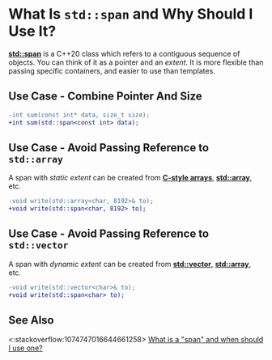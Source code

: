 # What Is `std::span` and Why Should I Use It?

**[std::span](https://en.cppreference.com/w/cpp/container/span)**
is a C++20 class which refers to a contiguous sequence of objects.
You can think of it as a pointer and an *extent*.
It is more flexible than passing specific containers,
and easier to use than templates.

## Use Case - Combine Pointer And Size
```diff
-int sum(const int* data, size_t size);
+int sum(std::span<const int> data);
```

## Use Case - Avoid Passing Reference to `std::array`
A span with *static extent* can be created from
**[C-style arrays](https://en.cppreference.com/w/cpp/language/array)**,
**[std::array](https://en.cppreference.com/w/cpp/container/array)**, etc.
```diff
-void write(std::array<char, 8192>& to);
+void write(std::span<char, 8192> to);
```


## Use Case - Avoid Passing Reference to `std::vector`
A span with *dynamic extent* can be created from
**[std::vector](https://en.cppreference.com/w/cpp/container/vector)**,
**[std::array](https://en.cppreference.com/w/cpp/container/array)**, etc.
```diff
-void write(std::vector<char>& to);
+void write(std::span<char> to);
```

## See Also
<:stackoverflow:1074747016644661258>
[What is a "span" and when should I use one?](https://stackoverflow.com/q/45723819/5740428)
